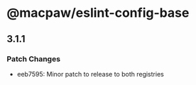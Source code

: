 # @macpaw/eslint-config-base

## 3.1.1

### Patch Changes

- eeb7595: Minor patch to release to both registries
